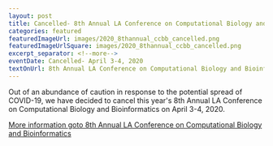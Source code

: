 ```yaml
---
layout: post
title: Cancelled- 8th Annual LA Conference on Computational Biology and Bioinformatics, April 3-4, 2020
categories: featured
featuredImageUrl: images/2020_8thannual_ccbb_cancelled.png
featuredImageUrlSquare: images/2020_8thannual_ccbb_cancelled.png
excerpt_separator: <!--more-->
eventDate: Cancelled- April 3-4, 2020
textOnUrl: 8th Annual LA Conference on Computational Biology and Bioinformatics
---
```

<p>Out of an abundance of caution in response to the potential spread of COVID-19, we have decided to cancel this year's 8th Annual LA Conference on Computational Biology and Bioinformatics on April 3-4, 2020.
</p>
  <a class="button" href="{{ "/conference-on-biology-and-bioinformatics.html" | relative_url }}">More information goto 8th Annual LA Conference on Computational Biology and Bioinformatics</a>
